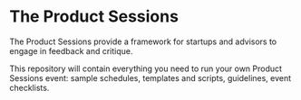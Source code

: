 The Product Sessions
====================

The Product Sessions provide a framework for startups and advisors to engage in feedback and critique.

This repository will contain everything you need to run your own Product Sessions event: sample schedules, templates and scripts, guidelines, event checklists.
